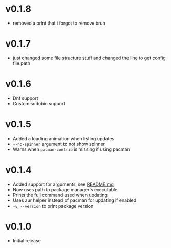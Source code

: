 # v0.1.8
- removed a print that i forgot to remove bruh

# v0.1.7
- just changed some file structure stuff and changed the line to get config file path

# v0.1.6
- Dnf support
- Custom sudobin support

# v0.1.5
- Added a loading animation when listing updates
- `--no-spinner` argument to not show spinner
- Warns when `pacman-contrib` is missing if using pacman

# v0.1.4
- Added support for arguments, see [README.md](./README.md)
- Now uses path to package manager's executable
- Prints the full command used when updating
- Uses aur helper instead of pacman for updating if enabled
- `-v`, `--version` to print package version

# v0.1.0
- Initial release
